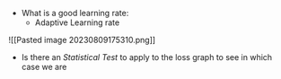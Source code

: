 - What is a good learning rate:
	- Adaptive Learning rate

![[Pasted image 20230809175310.png]]

- Is there an *Statistical Test* to apply to the loss graph to see in which case we are